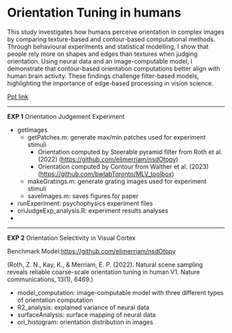 # Orientation Tuning in humans
This study investigates how humans perceive orientation in complex images by comparing texture-based and contour-based computational methods. Through behavioural experiments and statistical modelling, I show that people rely more on shapes and edges than textures when judging orientation. Using neural data and an image-computable model, I demonstrate that contour-based orientation computations better align with human brain activity. These findings challenge filter-based models, highlighting the importance of edge-based processing in vision science.

[Ppt link](https://drive.google.com/file/d/1S12H1B69XabA3PpYL-Oc38ubC4eHQlrM/view?usp=sharing)

---------
**EXP 1**
Orientation Judgement Experiment
 - getImages
   - getPatches.m: generate max/min patches used for experiment stimuli
     - Orientation computed by Steerable pyramid filter from Roth et al. (2022) (https://github.com/elimerriam/nsdOtopy)
     - Orientation computed by Contour from Walther et al. (2023) (https://github.com/bwlabToronto/MLV_toolbox)
   - makeGratings.m: generate grating images used for experiment stimuli
   - saveImages.m: saves figures for paper
 - runExperiment: psychophysics experiment files
 - oriJudgeExp_analysis.R: experiment results analyses
 - 
---------
**EXP 2**
Orientation Selectivity in Visual Cortex

Benchmark Model:https://github.com/elimerriam/nsdOtopy 

(Roth, Z. N., Kay, K., & Merriam, E. P. (2022). Natural scene sampling reveals reliable coarse-scale orientation tuning in human V1. Nature communications, 13(1), 6469.)
 - model_computation: image-computable model with three different types of orientation computation
 - R2_analysis: explained variance of neural data
 - surfaceAnalysis: surface mapping of neural data
 - ori_histogram: orientation distribution in images 

